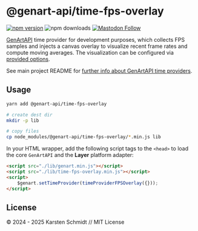 # @genart-api/time-fps-overlay

[![npm version](https://img.shields.io/npm/v/@genart-api/time-fps-overlay.svg)](https://www.npmjs.com/package/@genart-api/time-fps-overlay)
![npm downloads](https://img.shields.io/npm/dm/@genart-api/time-fps-overlay.svg)
[![Mastodon Follow](https://img.shields.io/mastodon/follow/109331703950160316?domain=https%3A%2F%2Fmastodon.thi.ng&style=social)](https://mastodon.thi.ng/@toxi)

[GenArtAPI](https://github.com/thi-ng/genart-api/) time provider for development
purposes, which collects FPS samples and injects a canvas overlay to visualize
recent frame rates and compute moving averages. The visualization can be
configured via [provided
options](https://docs.thi.ng/genart-api/time-fps-overlay/interfaces/FPSOverlayOpts.html).

See main project README for [further info about GenArtAPI time
providers](https://github.com/thi-ng/genart-api/blob/main/README.md#time-providers).

## Usage

```bash
yarn add @genart-api/time-fps-overlay

# create dest dir
mkdir -p lib

# copy files
cp node_modules/@genart-api/time-fps-overlay/*.min.js lib
```

In your HTML wrapper, add the following script tags to the `<head>` to load the
core `GenArtAPI` and the **Layer** platform adapter:

```html
<script src="./lib/genart.min.js"></script>
<script src="./lib/time-fps-overlay.min.js"></script>
<script>
	$genart.setTimeProvider(timeProviderFPSOverlay({}));
</script>
```

## License

&copy; 2024 - 2025 Karsten Schmidt // MIT License
